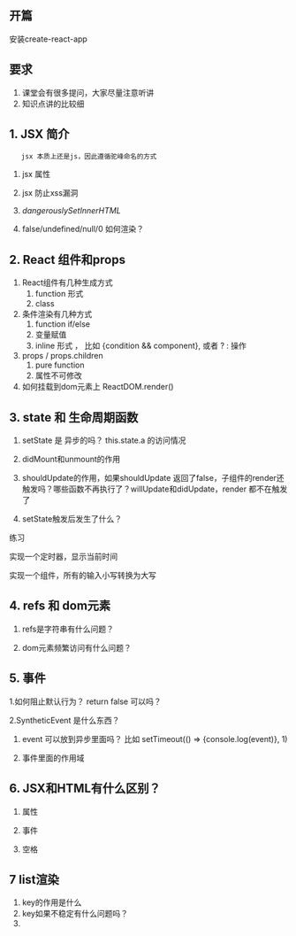## 开篇

安装create-react-app

## 要求

1. 课堂会有很多提问，大家尽量注意听讲
2. 知识点讲的比较细

## 

## 1. JSX 简介

```
   jsx 本质上还是js，因此遵循驼峰命名的方式
```

1. jsx 属性 
2. jsx 防止xss漏洞
3. _dangerouslySetInnerHTML_

4. false/undefined/null/0 如何渲染？

## 2. React 组件和props

1. React组件有几种生成方式
   1. function 形式
   2. class
2. 条件渲染有几种方式
   1. function if/else
   2. 变量赋值
   3. inline 形式 ， 比如 {condition && component}, 或者 ? : 操作
3. props / props.children
   1. pure function
   2. 属性不可修改
4. 如何挂载到dom元素上 ReactDOM.render\(\)

## 3. state 和 生命周期函数

1. setState 是 异步的吗？ this.state.a 的访问情况

2. didMount和unmount的作用

3. shouldUpdate的作用，如果shouldUpdate 返回了false，子组件的render还触发吗？哪些函数不再执行了？willUpdate和didUpdate，render 都不在触发了

4. setState触发后发生了什么？

练习

实现一个定时器，显示当前时间

实现一个组件，所有的输入小写转换为大写

## 4. refs 和 dom元素

1. refs是字符串有什么问题？

2. dom元素频繁访问有什么问题？

## 5. 事件

1.如何阻止默认行为？ return false 可以吗？

2.SyntheticEvent 是什么东西？

1. event 可以放到异步里面吗？  比如 setTimeout\(\(\) =&gt; {console.log\(event\)}, 1\)

2. 事件里面的作用域

## 6. JSX和HTML有什么区别？

1. 属性

2. 事件

3. 空格

## 7 list渲染

1. key的作用是什么
2. key如果不稳定有什么问题吗？
3. 


